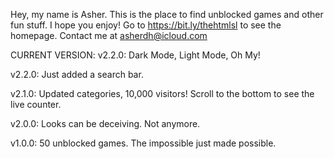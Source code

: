 Hey, my name is Asher. This is the place to find unblocked games and other fun stuff. I hope you enjoy! Go to https://bit.ly/thehtmlsl to see the homepage. Contact me at asherdh@icloud.com

CURRENT VERSION:
v2.2.0: Dark Mode, Light Mode, Oh My!

v2.2.0: Just added a search bar.

v2.1.0: Updated categories, 10,000 visitors! Scroll to the bottom to see the live counter.

v2.0.0: Looks can be deceiving. Not anymore.

v1.0.0: 50 unblocked games. The impossible just made possible.


